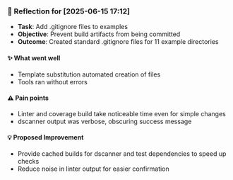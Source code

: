 ### :book: Reflection for [2025-06-15 17:12]
  - **Task**: Add .gitignore files to examples
  - **Objective**: Prevent build artifacts from being committed
  - **Outcome**: Created standard .gitignore files for 11 example directories

#### :sparkles: What went well
  - Template substitution automated creation of files
  - Tools ran without errors

#### :warning: Pain points
  - Linter and coverage build take noticeable time even for simple changes
  - dscanner output was verbose, obscuring success message

#### :bulb: Proposed Improvement
  - Provide cached builds for dscanner and test dependencies to speed up checks
  - Reduce noise in linter output for easier confirmation
